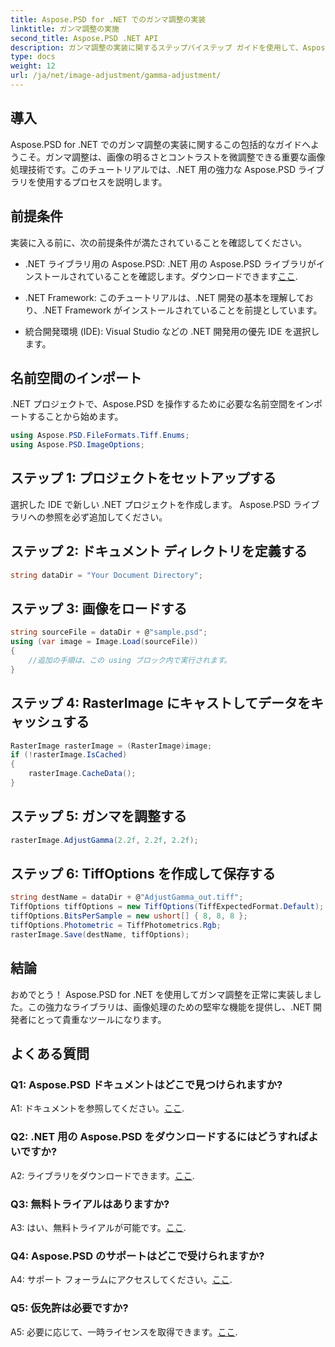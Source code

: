 ```yaml
---
title: Aspose.PSD for .NET でのガンマ調整の実装
linktitle: ガンマ調整の実施
second_title: Aspose.PSD .NET API
description: ガンマ調整の実装に関するステップバイステップ ガイドを使用して、Aspose.PSD for .NET の威力を体験してください。画像の明るさとコントラストを簡単に微調整できます。
type: docs
weight: 12
url: /ja/net/image-adjustment/gamma-adjustment/
---
```

## 導入

Aspose.PSD for .NET でのガンマ調整の実装に関するこの包括的なガイドへようこそ。ガンマ調整は、画像の明るさとコントラストを微調整できる重要な画像処理技術です。このチュートリアルでは、.NET 用の強力な Aspose.PSD ライブラリを使用するプロセスを説明します。

## 前提条件

実装に入る前に、次の前提条件が満たされていることを確認してください。

-  .NET ライブラリ用の Aspose.PSD: .NET 用の Aspose.PSD ライブラリがインストールされていることを確認します。ダウンロードできます[ここ](https://releases.aspose.com/psd/net/).

- .NET Framework: このチュートリアルは、.NET 開発の基本を理解しており、.NET Framework がインストールされていることを前提としています。

- 統合開発環境 (IDE): Visual Studio などの .NET 開発用の優先 IDE を選択します。

## 名前空間のインポート

.NET プロジェクトで、Aspose.PSD を操作するために必要な名前空間をインポートすることから始めます。

```csharp
using Aspose.PSD.FileFormats.Tiff.Enums;
using Aspose.PSD.ImageOptions;
```

## ステップ 1: プロジェクトをセットアップする

選択した IDE で新しい .NET プロジェクトを作成します。 Aspose.PSD ライブラリへの参照を必ず追加してください。

## ステップ 2: ドキュメント ディレクトリを定義する

```csharp
string dataDir = "Your Document Directory";
```

## ステップ 3: 画像をロードする

```csharp
string sourceFile = dataDir + @"sample.psd";
using (var image = Image.Load(sourceFile))
{
    //追加の手順は、この using ブロック内で実行されます。
}
```

## ステップ 4: RasterImage にキャストしてデータをキャッシュする

```csharp
RasterImage rasterImage = (RasterImage)image;
if (!rasterImage.IsCached)
{
    rasterImage.CacheData();
}
```

## ステップ 5: ガンマを調整する

```csharp
rasterImage.AdjustGamma(2.2f, 2.2f, 2.2f);
```

## ステップ 6: TiffOptions を作成して保存する

```csharp
string destName = dataDir + @"AdjustGamma_out.tiff";
TiffOptions tiffOptions = new TiffOptions(TiffExpectedFormat.Default);
tiffOptions.BitsPerSample = new ushort[] { 8, 8, 8 };
tiffOptions.Photometric = TiffPhotometrics.Rgb;
rasterImage.Save(destName, tiffOptions);
```

## 結論

おめでとう！ Aspose.PSD for .NET を使用してガンマ調整を正常に実装しました。この強力なライブラリは、画像処理のための堅牢な機能を提供し、.NET 開発者にとって貴重なツールになります。

## よくある質問

### Q1: Aspose.PSD ドキュメントはどこで見つけられますか?

 A1: ドキュメントを参照してください。[ここ](https://reference.aspose.com/psd/net/).

### Q2: .NET 用の Aspose.PSD をダウンロードするにはどうすればよいですか?

 A2: ライブラリをダウンロードできます。[ここ](https://releases.aspose.com/psd/net/).

### Q3: 無料トライアルはありますか?

 A3: はい、無料トライアルが可能です。[ここ](https://releases.aspose.com/).

### Q4: Aspose.PSD のサポートはどこで受けられますか?

 A4: サポート フォーラムにアクセスしてください。[ここ](https://forum.aspose.com/c/psd/34).

### Q5: 仮免許は必要ですか?

 A5: 必要に応じて、一時ライセンスを取得できます。[ここ](https://purchase.aspose.com/temporary-license/).